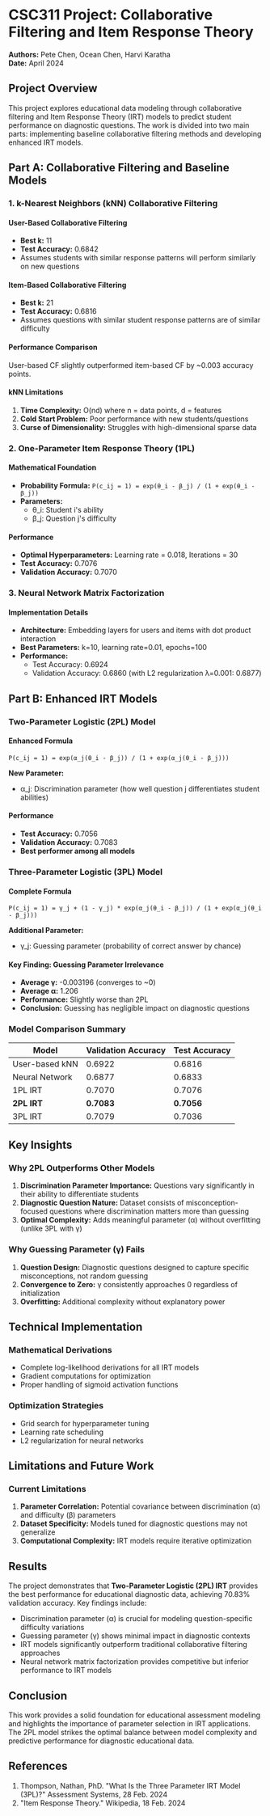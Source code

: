 # CSC311 Project: Collaborative Filtering and Item Response Theory

**Authors:** Pete Chen, Ocean Chen, Harvi Karatha  
**Date:** April 2024

## Project Overview

This project explores educational data modeling through collaborative filtering and Item Response Theory (IRT) models to predict student performance on diagnostic questions. The work is divided into two main parts: implementing baseline collaborative filtering methods and developing enhanced IRT models.

## Part A: Collaborative Filtering and Baseline Models

### 1. k-Nearest Neighbors (kNN) Collaborative Filtering

#### User-Based Collaborative Filtering
- **Best k:** 11
- **Test Accuracy:** 0.6842
- Assumes students with similar response patterns will perform similarly on new questions

#### Item-Based Collaborative Filtering  
- **Best k:** 21
- **Test Accuracy:** 0.6816
- Assumes questions with similar student response patterns are of similar difficulty

#### Performance Comparison
User-based CF slightly outperformed item-based CF by ~0.003 accuracy points.

#### kNN Limitations
1. **Time Complexity:** O(nd) where n = data points, d = features
2. **Cold Start Problem:** Poor performance with new students/questions
3. **Curse of Dimensionality:** Struggles with high-dimensional sparse data

### 2. One-Parameter Item Response Theory (1PL)

#### Mathematical Foundation
- **Probability Formula:** `P(c_ij = 1) = exp(θ_i - β_j) / (1 + exp(θ_i - β_j))`
- **Parameters:** 
  - θ_i: Student i's ability
  - β_j: Question j's difficulty

#### Performance
- **Optimal Hyperparameters:** Learning rate = 0.018, Iterations = 30
- **Test Accuracy:** 0.7076
- **Validation Accuracy:** 0.7070

### 3. Neural Network Matrix Factorization

#### Implementation Details
- **Architecture:** Embedding layers for users and items with dot product interaction
- **Best Parameters:** k=10, learning rate=0.01, epochs=100
- **Performance:** 
  - Test Accuracy: 0.6924
  - Validation Accuracy: 0.6860 (with L2 regularization λ=0.001: 0.6877)

## Part B: Enhanced IRT Models

### Two-Parameter Logistic (2PL) Model

#### Enhanced Formula
```
P(c_ij = 1) = exp(α_j(θ_i - β_j)) / (1 + exp(α_j(θ_i - β_j)))
```

**New Parameter:**
- α_j: Discrimination parameter (how well question j differentiates student abilities)

#### Performance
- **Test Accuracy:** 0.7056
- **Validation Accuracy:** 0.7083
- **Best performer among all models**

### Three-Parameter Logistic (3PL) Model

#### Complete Formula
```
P(c_ij = 1) = γ_j + (1 - γ_j) * exp(α_j(θ_i - β_j)) / (1 + exp(α_j(θ_i - β_j)))
```

**Additional Parameter:**
- γ_j: Guessing parameter (probability of correct answer by chance)

#### Key Finding: Guessing Parameter Irrelevance
- **Average γ:** -0.003196 (converges to ~0)
- **Average α:** 1.206
- **Performance:** Slightly worse than 2PL
- **Conclusion:** Guessing has negligible impact on diagnostic questions

### Model Comparison Summary

| Model | Validation Accuracy | Test Accuracy |
|-------|-------------------|---------------|
| User-based kNN | 0.6922 | 0.6816 |
| Neural Network | 0.6877 | 0.6833 |
| 1PL IRT | 0.7070 | 0.7076 |
| **2PL IRT** | **0.7083** | **0.7056** |
| 3PL IRT | 0.7079 | 0.7036 |

## Key Insights

### Why 2PL Outperforms Other Models
1. **Discrimination Parameter Importance:** Questions vary significantly in their ability to differentiate students
2. **Diagnostic Question Nature:** Dataset consists of misconception-focused questions where discrimination matters more than guessing
3. **Optimal Complexity:** Adds meaningful parameter (α) without overfitting (unlike 3PL with γ)

### Why Guessing Parameter (γ) Fails
1. **Question Design:** Diagnostic questions designed to capture specific misconceptions, not random guessing
2. **Convergence to Zero:** γ consistently approaches 0 regardless of initialization
3. **Overfitting:** Additional complexity without explanatory power

## Technical Implementation

### Mathematical Derivations
- Complete log-likelihood derivations for all IRT models
- Gradient computations for optimization
- Proper handling of sigmoid activation functions

### Optimization Strategies
- Grid search for hyperparameter tuning
- Learning rate scheduling
- L2 regularization for neural networks

## Limitations and Future Work

### Current Limitations
1. **Parameter Correlation:** Potential covariance between discrimination (α) and difficulty (β) parameters
2. **Dataset Specificity:** Models tuned for diagnostic questions may not generalize
3. **Computational Complexity:** IRT models require iterative optimization


## Results

The project demonstrates that **Two-Parameter Logistic (2PL) IRT** provides the best performance for educational diagnostic data, achieving 70.83% validation accuracy. Key findings include:

- Discrimination parameter (α) is crucial for modeling question-specific difficulty variations
- Guessing parameter (γ) shows minimal impact in diagnostic contexts
- IRT models significantly outperform traditional collaborative filtering approaches
- Neural network matrix factorization provides competitive but inferior performance to IRT models

## Conclusion

This work provides a solid foundation for educational assessment modeling and highlights the importance of parameter selection in IRT applications. The 2PL model strikes the optimal balance between model complexity and predictive performance for diagnostic educational data.

## References

1. Thompson, Nathan, PhD. "What Is the Three Parameter IRT Model (3PL)?" Assessment Systems, 28 Feb. 2024
2. "Item Response Theory." Wikipedia, 18 Feb. 2024
